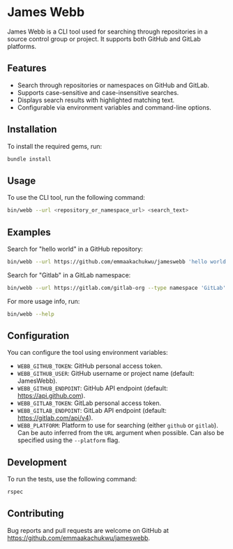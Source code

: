 # James Webb

James Webb is a CLI tool used for searching through repositories in a source control group or project. It supports both GitHub and GitLab platforms.

## Features

- Search through repositories or namespaces on GitHub and GitLab.
- Supports case-sensitive and case-insensitive searches.
- Displays search results with highlighted matching text.
- Configurable via environment variables and command-line options.

## Installation

To install the required gems, run:

```sh
bundle install
```

## Usage
To use the CLI tool, run the following command:

```sh
bin/webb --url <repository_or_namespace_url> <search_text>
```

## Examples
Search for "hello world" in a GitHub repository:

```sh
bin/webb --url https://github.com/emmaakachukwu/jameswebb 'hello world'
```

Search for "Gitlab" in a GitLab namespace:

```sh
bin/webb --url https://gitlab.com/gitlab-org --type namespace 'GitLab'
```

For more usage info, run:

```sh
bin/webb --help
```

## Configuration
You can configure the tool using environment variables:

- `WEBB_GITHUB_TOKEN`: GitHub personal access token.
- `WEBB_GITHUB_USER`: GitHub username or project name (default: JamesWebb).
- `WEBB_GITHUB_ENDPOINT`: GitHub API endpoint (default: https://api.github.com).
- `WEBB_GITLAB_TOKEN`: GitLab personal access token.
- `WEBB_GITLAB_ENDPOINT`: GitLab API endpoint (default: https://gitlab.com/api/v4).
- `WEBB_PLATFORM`: Platform to use for searching (either `github` or `gitlab`). Can be auto inferred from the `URL` argument when possible. Can also be specified using the `--platform` flag.

## Development
To run the tests, use the following command:

```sh
rspec
```

## Contributing
Bug reports and pull requests are welcome on GitHub at https://github.com/emmaakachukwu/jameswebb.
